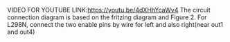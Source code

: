 VIDEO FOR YOUTUBE LINK:https://youtu.be/4dXHhYcaWv4
The circuit connection diagram is based on the fritzing diagram and Figure 2. For L298N, connect the two enable pins by wire for left and also right(near out1 and out4)
